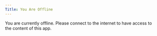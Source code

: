 ```yaml
---
Title: You Are Offline
---
```

You are currently offline. Please connect to the internet to have access to the content of this app.